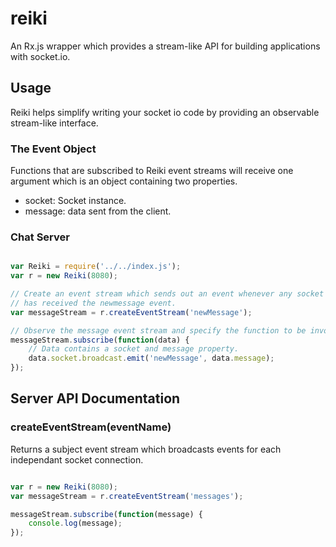 reiki
===

An Rx.js wrapper which provides a stream-like API for building applications
with socket.io.

## Usage

Reiki helps simplify writing your socket io code by providing an observable stream-like interface.

### The Event Object

Functions that are subscribed to Reiki event streams will receive one argument which is an object containing two properties.

- socket: Socket instance.
- message: data sent from the client.

### Chat Server

```js

var Reiki = require('../../index.js');
var r = new Reiki(8080);

// Create an event stream which sends out an event whenever any socket connected
// has received the newmessage event.
var messageStream = r.createEventStream('newMessage');

// Observe the message event stream and specify the function to be invoked.
messageStream.subscribe(function(data) {
	// Data contains a socket and message property.
	data.socket.broadcast.emit('newMessage', data.message);
});

```

## Server API Documentation

### createEventStream(eventName)

Returns a subject event stream which broadcasts events for each independant socket connection.

```js

var r = new Reiki(8080);
var messageStream = r.createEventStream('messages');

messageStream.subscribe(function(message) {
	console.log(message);
});

```
